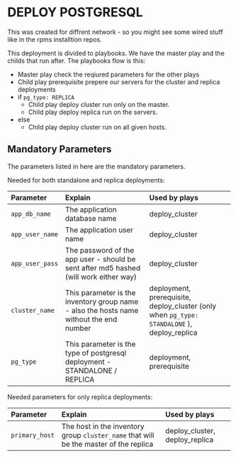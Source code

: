# DEPLOY POSTGRESQL
This was created for diffrent network - so you might see some wired stuff like in the rpms installtion repos.

This deployment is divided to playbooks. We have the master play and the childs that run after.
The playbooks flow is this: 
- Master play check the reqiured parameters for the other plays
- Child play prerequisite prepere our servers for the cluster and replica deployments
- if `pg_type: REPLICA`
  - Child play deploy cluster run only on the master.
  - Child play deploy replica run on the servers.
- else
  - Child play deploy cluster run on all given hosts.

## Mandatory Parameters
The parameters listed in here are the mandatory parameters.

Needed for both standalone and replica deployments:

| Parameter | Explain | Used by plays |
|:---|:---|:---|
| `app_db_name` | The application database name | deploy_cluster |
| `app_user_name` | The application user name | deploy_cluster |
| `app_user_pass` | The password of the app user - should be sent after md5 hashed (will work either way) | deploy_cluster |
| `cluster_name` | This parameter is the inventory group name - also the hosts name without the end number | deployment, prerequisite, deploy_cluster (only when `pg_type: STANDALONE` ), deploy_replica |
| `pg_type` | This parameter is the type of postgresql deployment - STANDALONE / REPLICA | deployment, prerequisite |

Needed parameters for only replica deployments:

| Parameter | Explain | Used by plays |
|:---|:---|:---|
| `primary_host` | The host in the inventory group `cluster_name` that will be the master of the replica | deploy_cluster, deploy_replica |

